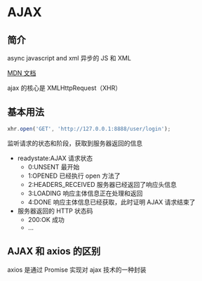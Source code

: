 # AJAX

## 简介

async javascript and xml 异步的 JS 和 XML

[MDN 文档](https://developer.mozilla.org/zh-CN/docs/Web/Guide/AJAX)

ajax 的核心是 XMLHttpRequest（XHR）

## 基本用法

```js
xhr.open('GET', 'http://127.0.0.1:8888/user/login');
```

监听请求的状态和阶段，获取到服务器返回的信息

- readystate:AJAX 请求状态
  - 0:UNSENT 最开始
  - 1:OPENED 已经执行 open 方法了
  - 2:HEADERS_RECEIVED 服务器已经返回了响应头信息
  - 3:LOADING 响应主体信息正在处理和返回
  - 4:DONE 响应主体信息已经获取，此时证明 AJAX 请求结束了
- 服务器返回的 HTTP 状态码
  - 200:OK 成功
  - ...

## AJAX 和 axios 的区别

axios 是通过 Promise 实现对 ajax 技术的一种封装
